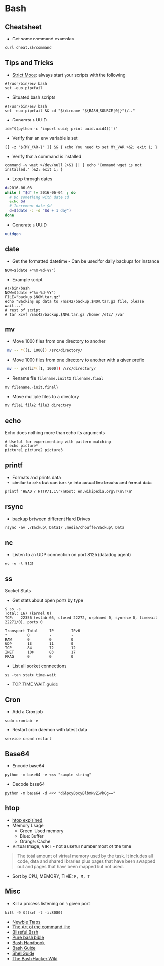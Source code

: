 # Bash

## Cheatsheet

* Get some command examples
```
curl cheat.sh/command
```

## Tips and Tricks

* [Strict Mode](http://redsymbol.net/articles/unofficial-bash-strict-mode/): always start your scripts with the following
```
#!/usr/bin/env bash
set -euo pipefail
```
* Situated bash scripts
```
#!/usr/bin/env bash
set -euo pipefail && cd "$(dirname "${BASH_SOURCE[0]}")/.."
```
* Generate a UUID
```
id="$(python -c 'import uuid; print uuid.uuid4()')"
```
* Verify that an env variable is set
```
[[ -z "${MY_VAR-}" ]] && { echo You need to set MY_VAR >&2; exit 1; }
```
* Verify that a command is installed
```
command -v wget >/dev/null 2>&1 || { echo "Command wget is not installed." >&2; exit 1; }
```

* Loop through dates

```bash
d=2016-06-03
while [ "$d" != 2016-06-04 ]; do
  # Do something with date $d
  echo $d
  # Increment date $d
  d=$(date -I -d "$d + 1 day")
done
```
* Generate a UUID
```bash
uuidgen
```

## date

* Get the formatted datetime - Can be used for daily backups for instance
```
NOW=$(date +"%m-%d-%Y")
```
* Example script
```
#!/bin/bash
NOW=$(date +"%m-%d-%Y")
FILE="backup.$NOW.tar.gz"
echo "Backing up data to /nas42/backup.$NOW.tar.gz file, please wait..."
# rest of script
# tar xcvf /nas42/backup.$NOW.tar.gz /home/ /etc/ /var
```

## mv

* Move 1000 files from one directory to another
```bash
 mv -- *([1, 1000]) /src/directory/
 ```
* Move 1000 files from one directory to another with a given prefix
```bash
 mv -- prefix*([1, 1000]) /src/directory/
```
* Rename file `filename.init` to `filename.final`
```
mv filename.{init,final}
```
* Move multiple files to a directory
```
mv file1 file2 file3 directory
```

## echo

Echo does nothing more than echo its arguments
```
# Useful for experimenting with pattern matching
$ echo picture*
picture1 picture2 picture3
```

## printf

* Formats and prints data
* similar to `echo` but can turn `\n` into actual line breaks and format data
```
printf 'HEAD / HTTP/1.1\r\nHost: en.wikipedia.org\r\n\r\n'
```

## rsync

* backup between different Hard Drives
```
rsync -av ./Backup\ Data1/ /media/chouffe/Backup\ Data
```

## nc

* Listen to an UDP connection on port 8125 (datadog agent)
```
nc -u -l 8125
```

## ss

Socket Stats
* Get stats about open ports by type
```
$ ss -s
Total: 167 (kernel 0)
TCP:   22356 (estab 66, closed 22272, orphaned 0, synrecv 0, timewait 22271/0), ports 0

Transport Total     IP        IPv6
*         0         -         -
RAW       0         0         0
UDP       16        11        5
TCP       84        72        12
INET      100       83        17
FRAG      0         0         0
```
* List all socket connections
```
ss -tan state time-wait
```
* [TCP TIME-WAIT guide](https://vincent.bernat.ch/en/blog/2014-tcp-time-wait-state-linux)

## Cron

* Add a Cron job
```
sudo crontab -e
```
* Restart cron daemon with latest data
```
service crond restart
```

## Base64

* Encode base64
```
python -m base64 -e <<< "sample string"
```
* Decode base64
```
python -m base64 -d <<< "dGhpcyBpcyBlbmNvZGVkCg=="
```

## htop

* [htop explained](https://peteris.rocks/blog/htop/)
* Memory Usage
  * Green: Used memory
  * Blue: Buffer
  * Orange: Cache
* Virtual Image, VIRT - not a useful number most of the time
> The total amount of virtual memory used by the task. It includes all code, data and shared libraries plus pages that have been swapped out and pages that have been mapped but not used.

* Sort by CPU, MEMORY, TIME: `P, M, T`

## Misc

* Kill a process listening on a given port
```
kill -9 $(lsof -t -i:8080)
```
* [Newbie Traps](https://wiki.bash-hackers.org/scripting/newbie_traps)
* [The Art of the command line](https://github.com/jlevy/the-art-of-command-line)
* [Blissful Bash](https://github.com/pesterhazy/blissful-bash)
* [Pure bash bible](https://github.com/dylanaraps/pure-bash-bible)
* [Bash Handbook](https://github.com/denysdovhan/bash-handbook)
* [Bash Guide](https://github.com/Idnan/bash-guide)
* [ShellGuide](https://google.github.io/styleguide/shellguide.html)
* [The Bash Hacker Wiki](https://wiki.bash-hackers.org/start)
